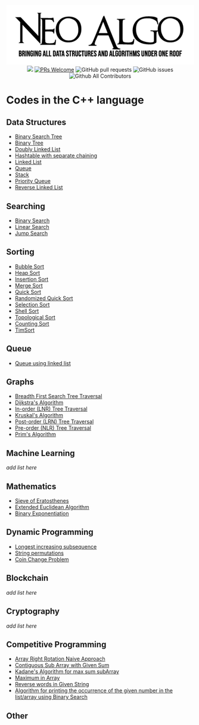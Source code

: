 <p align="center">
    <img src="../img/neo_algo.png"><br>
    <img src="https://img.shields.io/github/license/tesseractcoding/neoalgo?style=flat">
    <a href="http://makeapullrequest.com" target="_blank"><img src="https://img.shields.io/badge/PRs-welcome-brightgreen.svg?style=flat" alt="PRs Welcome"></a>
    <img alt="GitHub pull requests" src="https://img.shields.io/github/issues-pr/tesseractcoding/neoalgo">
    <img alt="GitHub issues" src="https://img.shields.io/github/issues/tesseractcoding/neoalgo">
    <img alt="Github All Contributors" src="https://img.shields.io/github/all-contributors/tesseractcoding/neoalgo">
</p>

# Codes in the C++ language

## Data Structures

- [Binary Search Tree](ds/BinarySearchTree.cpp)
- [Binary Tree](ds/BinaryTree.cpp)
- [Doubly Linked List](ds/DoublyLinkedList.cpp)
- [Hashtable with separate chaining](ds/Hashing_with_chaining.cpp)
- [Linked List](ds/LinkedList.cpp)
- [Queue](ds/Queue.cpp)
- [Stack](ds/Stack_Implementation.cpp)
- [Priority Queue](ds/Priority_Queue.cpp)
- [Reverse Linked List](ds/Reverse_linked_list.cpp)

## Searching

- [Binary Search](search/Binary_Search.cpp)
- [Linear Search](search/Linear_Search.cpp)
- [Jump Search](search/Jump_Search.cpp)

## Sorting

- [Bubble Sort](sort/Bubble_Sort.cpp)
- [Heap Sort](sort/HeapSort.cpp)
- [Insertion Sort](sort/insertion.cpp)
- [Merge Sort](sort/Merge_Sort.cpp)
- [Quick Sort](sort/Quick_Sort.cpp)
- [Randomized Quick Sort](sort/Randomized_Quick_Sort.cpp)
- [Selection Sort](sort/selection_sort.cpp)
- [Shell Sort](sort/ShellSort.cpp)
- [Topological Sort](sort/Topological_Sorting_DFS.cpp)
- [Counting Sort](sort/countsort.cpp)
- [TimSort](sort/Tim_Sort.cpp)

## Queue

- [Queue using linked list](ds/QueueLinkedList.cpp)

## Graphs

- [Breadth First Search Tree Traversal](graphs/bfs.cpp)
- [Dijkstra's Algorithm](graphs/Dijkstra_algorithm.cpp)
- [In-order (LNR) Tree Traversal](graphs/inorder-traversal.cpp)
- [Kruskal's Algorithm](graphs/kruskal_Algorithm.cpp)
- [Post-order (LRN) Tree Traversal](graphs/Postorder_Traversal.cpp)
- [Pre-order (NLR) Tree Traversal](/graphs/Preorder_Traversal.cpp)
- [Prim's Algorithm](graphs/Prim_Algorithm.cpp)

## Machine Learning

_add list here_

## Mathematics

- [Sieve of Eratosthenes](math/Sieve_of_Eratosthenes.cpp)
- [Extended Euclidean Algorithm](math/Extended_Euclidean_Algorithm.cpp)
- [Binary Exponentiation](/math/Binary_Exponentiation.cpp)

## Dynamic Programming

- [Longest increasing subsequence](dp/longest_increasing_subsequence.cpp)
- [String permutations](dp/string_permutations.cpp)
- [Coin Change Problem](dp/Coin_Change_Problem.cpp)

## Blockchain

_add list here_

## Cryptography

_add list here_

## Competitive Programming

- [Array Right Rotation Naive Approach](cp/Array_Right_Rotate.cpp)
- [Contiguous Sub Array with Given Sum](cp/SubArrayWithGivenSum.cpp)
- [Kadane's Algorithm for max sum subArray](cp/Kadane_Alogorithm.cpp)
- [Maximum in Array](cp/Maximum_In_Array.cpp)
- [Reverse words in Given String](cp/Reverse_Words_in_String.cpp)
- [Algorithm for printing the occurrence of the given number in the list/array using Binary Search](cp/Binary_search_technique.cpp)

## Other

